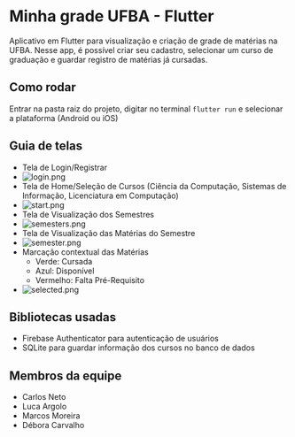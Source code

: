 # Minha grade UFBA - Flutter

Aplicativo em Flutter para visualização e criação de grade de matérias na UFBA. Nesse app, é possível criar seu cadastro, selecionar um curso de graduação e guardar registro de matérias já cursadas.

## Como rodar

Entrar na pasta raiz do projeto, digitar no terminal `flutter run` e selecionar a plataforma (Android ou iOS)

## Guia de telas

- Tela de Login/Registrar
- ![login.png](screenshots/login.png)
- Tela de Home/Seleção de Cursos (Ciência da Computação, Sistemas de Informação, Licenciatura em Computação)
- ![start.png](screenshots/start.png)
- Tela de Visualização dos Semestres
- ![semesters.png](screenshots/semesters.png)
- Tela de Visualização das Matérias do Semestre
- ![semester.png](screenshots/semester.png)
- Marcação contextual das Matérias
  - Verde: Cursada
  - Azul: Disponível
  - Vermelho: Falta Pré-Requisito
- ![selected.png](screenshots/selected.png)

## Bibliotecas usadas

- Firebase Authenticator para autenticação de usuários
- SQLite para guardar informação dos cursos no banco de dados

## Membros da equipe 

- Carlos Neto
- Luca Argolo
- Marcos Moreira
- Débora Carvalho
